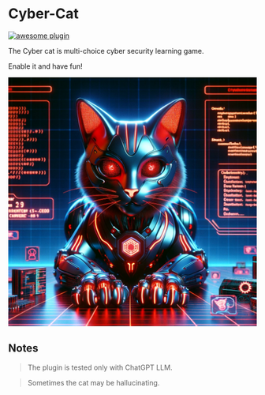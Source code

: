 # Cyber-Cat

[![awesome plugin](https://custom-icon-badges.demolab.com/static/v1?label=&message=awesome+plugin&color=F4F4F5&style=for-the-badge&logo=cheshire_cat_black)](https://)

The Cyber cat is multi-choice cyber security learning game.

Enable it and have fun!

![cyber-cat](https://github.com/BrianMcMaster/cyber-cat/blob/main/cyber-cat.png?raw=true)


## Notes

> The plugin is tested only with ChatGPT LLM.

> Sometimes the cat may be hallucinating.